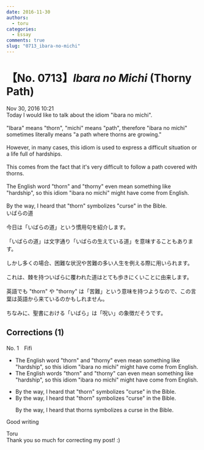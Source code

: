 ```yaml
---
date: 2016-11-30
authors:
  - toru
categories:
  - Essay
comments: true
slug: "0713_ibara-no-michi"
---
```


# 【No. 0713】<strong><em>Ibara no Michi</em></strong> (Thorny Path)
<div class="date">Nov 30, 2016 10:21</div>
<div id="post"><div id="body_show_ori">
Today I would like to talk about the idiom "ibara no michi".<br/><br/>"Ibara" means "thorn", "michi" means "path", therefore "ibara no michi" sometimes literally means "a path where thorns are growing."<br/><br/>However, in many cases, this idiom is used to express a difficult situation or a life full of hardships.<br/><br/>This comes from the fact that it's very difficult to follow a path covered with thorns.<br/><br/>The English word "thorn" and "thorny" even mean something like "hardship", so this idiom "ibara no michi" might have come from English.<br/><br/>By the way, I heard that "thorn" symbolizes "curse" in the Bible.
</div></div>

<!-- more -->

<div id="post_ja"><div id="body_show_mo">
いばらの道<br/><br/>今日は「いばらの道」という慣用句を紹介します。<br/><br/>「いばらの道」は文字通り「いばらの生えている道」を意味することもあります。<br/><br/>しかし多くの場合、困難な状況や苦難の多い人生を例える際に用いられます。<br/><br/>これは、棘を持ついばらに覆われた道はとても歩きにくいことに由来します。<br/><br/>英語でも "thorn" や "thorny" は「苦難」という意味を持つようなので、この言葉は英語から来ているのかもしれません。<br/><br/>ちなみに、聖書における「いばら」は「呪い」の象徴だそうです。
</div></div>

## Corrections (1)
<div id="block"><div class="first_name"> No. 1　<span class="just_name">Fifi</span></div><div id="block2">
<ul class="correction_field">
<li class="incorrect">The English word "thorn" and "thorny" even mean something like "hardship", so this idiom "ibara no michi" might have come from English.</li>
<li class="corrected correct">
The English words "thorn" and "thorny" can even mean something like "hardship", so this idiom "ibara no michi" might have come from English.
</li>
</ul>
<ul class="correction_field">
<li class="incorrect">By the way, I heard that "thorn" symbolizes "curse" in the Bible.</li>
<li class="corrected correct">
By the way, I heard that "thorn" symbolizes "curse" in the Bible.
<p class="correction_comment">By the way, I heard that thorns symbolizes a curse in the Bible.</p>
</li>
</ul>
<p class="comment_small">
 Good writing
</p>

</div><div class="name"><span class="just_name">Toru</span><br>
Thank you so much for correcting my post! :)
</div>
</div>

